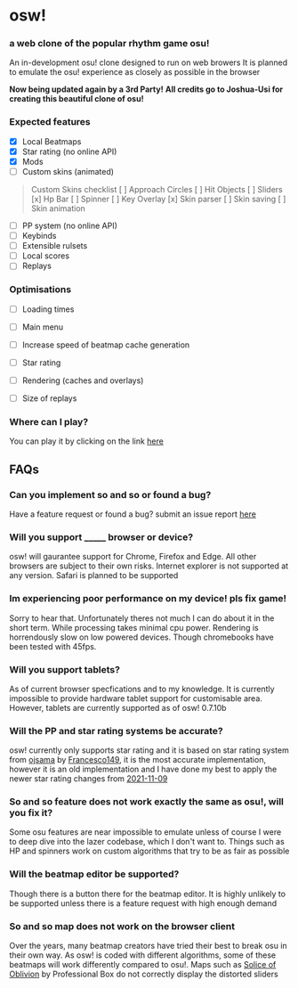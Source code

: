 # osw!
### a web clone of the popular rhythm game osu!
An in-development osu! clone designed to run on web browers
It is planned to emulate the osu! experience as closely as possible in the browser

**Now being updated again by a 3rd Party!**
**All credits go to Joshua-Usi for creating this beautiful clone of osu!**
### Expected features
- [x] Local Beatmaps
- [x] Star rating (no online API)
- [x] Mods
- [ ] Custom skins (animated)
> Custom Skins checklist
[ ] Approach Circles
[ ] Hit Objects
[ ] Sliders
[x] Hp Bar
[ ] Spinner
[ ] Key Overlay
[x] Skin parser
[ ] Skin saving
[ ] Skin animation
- [ ] PP system (no online API)
- [ ] Keybinds
- [ ] Extensible rulsets
- [ ] Local scores
- [ ] Replays

### Optimisations
- [ ] Loading times
- [ ] Main menu
- [ ] Increase speed of beatmap cache generation
- [ ] Star rating
- [ ] Rendering (caches and overlays)
- [ ] Size of replays


### Where can I play?
You can play it by clicking on the link [here](https://Soon!)
  
## FAQs
### Can you implement so and so or found a bug?
Have a feature request or found a bug? submit an issue report [here](https://github.com/Soon!)

### Will you support _____ browser or device?
osw! will gaurantee support for Chrome, Firefox and Edge. All other browsers are subject to their own risks. Internet explorer is not supported at any version. Safari is planned to be supported

### Im experiencing poor performance on my device! pls fix game!
Sorry to hear that. Unfortunately theres not much I can do about it in the short term. While processing takes minimal cpu power. Rendering is horrendously slow on low powered devices. Though chromebooks have been tested with 45fps.

### Will you support tablets?
As of current browser specfications and to my knowledge. It is currently impossible to provide hardware tablet support for customisable area. However, tablets are currently supported as of osw! 0.7.10b

### Will the PP and star rating systems be accurate?
osw! currently only supports star rating and it is based on star rating system from [ojsama](https://github.com/Francesco149/ojsama) by [Francesco149](https://github.com/Francesco149), it is the most accurate implementation, however it is an old implementation and I have done my best to apply the newer star rating changes from [2021-11-09](https://osu.ppy.sh/home/news/2021-11-09-performance-points-star-rating-updates)
 
### So and so feature does not work exactly the same as osu!, will you fix it?
Some osu features are near impossible to emulate unless of course I were to deep dive into the lazer codebase, which I don't want to. Things such as HP and spinners work on custom algorithms that try to be as fair as possible
  
### Will the beatmap editor be supported?
Though there is a button there for the beatmap editor. It is highly unlikely to be supported unless there is a feature request with high enough demand

### So and so map does not work on the browser client
Over the years, many beatmap creators have tried their best to break osu in their own way. As osw! is coded with different algorithms, some of these beatmaps will work differently compared to osu!. Maps such as [Solice of Oblivion](https://osu.ppy.sh/s/594751) by Professional Box do not correctly display the distorted sliders
